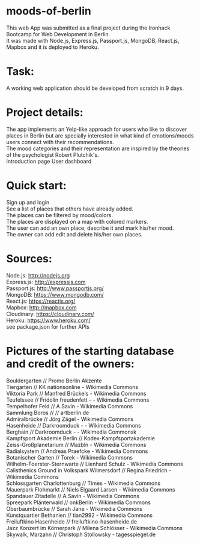 # moods-of-berlin

This web App was submitted as a final project during the Ironhack Bootcamp for Web Development in Berlin.\
It was made with Node.js, Express.js, Passport.js, MongoDB, React.js, Mapbox and it is deployed to Heroku. 

# Task:

A working web application should be developed from scratch in 9 days.

# Project details:

The app implements an Yelp-like approach for users who like to discover places in Berlin but are specially interested in what kind of
emotions/moods users connect with their recommendations.\
The mood categories and their representation are inspired by the theories of the psychologist Robert Plutchik's.\
Introduction page User dashboard

# Quick start:

Sign up and login\
See a list of places that others have already added.\
The places can be filtered by mood/colors.\
The places are displayed on a map with colored markers.\
The user can add an own place, describe it and mark his/her mood.\
The owner can add edit and delete his/her own places.

# Sources:

Node.js: http://nodejs.org \
Express.js: http://expressjs.com \
Passport.js: http://www.passportjs.org/ \
MongoDB: https://www.mongodb.com/ \
React.js: https://reactjs.org/ \
Mapbox: http://mapbox.com \
Cloudinary: https://cloudinary.com/ \
Heroku: https://www.heroku.com/ \
see package.json for further APIs

# Pictures of the starting database and credit of the owners:

Bouldergarten // Promo Berlin Akzente\
Tiergarten // KK nationsonline - Wikimedia Commons\
Viktoria Park // Manfred Brückels - Wikimedia Commons\
Teufelssee // Fridolin freudenfett - - Wikimedia Commons\
Tempelhofer Feld // A.Savin - Wikimedia Commons\
Sammlung Boros // // artberlin.de\
Admiralbrücke // Jörg Zägel - Wikimedia Commons\
Hasenheide // Darkroomduck - - Wikimedia Commons\
Berghain // Darkroomduck - - Wikimedia Commonsk\
Kampfsport Akademie Berlin // Kodex-Kampfsportakademie\
Zeiss-Großplanetarium // Mazbln - Wikimedia Commons\
Radialsystem // Andreas Praefcke - Wikimedia Commons\
Botanischer Garten // Torek  - Wikimedia Commons\
Wilhelm-Foerster-Sternwarte // Lienhard Schulz - Wikimedia Commons\
Calisthenics Ground in Volkspark Wilmersdorf // Regina Friedrich - Wikimedia Commons\
Schlossgarten Charlottenburg // Times - Wikimedia Commons\
Mauerpark Flohmarkt // Niels Elgaard Larsen - Wikimedia Commons\
Spandauer Zitadelle // A.Savin - Wikimedia Commons\
Spreepark Plänterwald // onkBerlin - Wikimedia Commons\
Oberbaumbrücke // Sarah Jane - Wikimedia Commons\
Kunstquartier Bethanien // tian2992 - Wikimedia Commons\
Freiluftkino Hasenheide // freiluftkino-hasenheide.de\
Jazz Konzert im Körnerpark // Milena Schlösser - Wikimedia Commons\
Skywalk, Marzahn // Christoph Stollowsky - tagesspiegel.de


